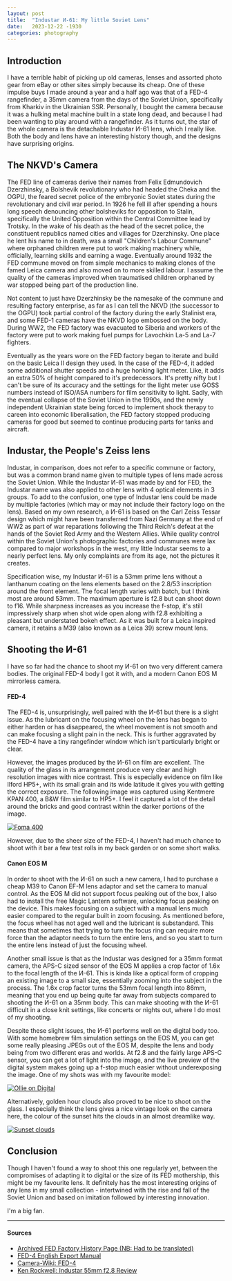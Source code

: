 ```yaml
---
layout: post
title:  "Industar И-61: My little Soviet Lens"
date:   2023-12-22 -1930
categories: photography
---
```


## Introduction
I have a terrible habit of picking up old cameras, lenses and assorted photo gear from eBay or other sites simply because its cheap. One of these impulse buys I made around a year and a half ago was that of a FED-4 rangefinder, a 35mm camera from the days of the Soviet Union, specifically from Kharkiv in the Ukrainian SSR. Personally, I bought the camera because it was a hulking metal machine built in a state long dead, and because I had been wanting to play around with a rangefinder. As it turns out, the star of the whole camera is the detachable Industar И-61 lens, which I really like. Both the body and lens have an interesting history though, and the designs have surprising origins. 

## The NKVD's Camera
The FED line of cameras derive their names from Felix Edmundovich Dzerzhinsky, a Bolshevik revolutionary who had headed the Cheka and the OGPU, the feared secret police of the embryonic Soviet states during the revolutionary and civil war period. In 1926 he fell ill after spending a hours long speech denouncing other bolsheviks for opposition to Stalin, specifically the United Opposition within the Central Committee lead by Trotsky. In the wake of his death as the head of the secret police, the constituent republics named cities and villages for Dzerzhinsky. One place he lent his name to in death, was a small "Children's Labour Commune" where orphaned children were put to work making machinery while, officially, learning skills and earning a wage. Eventually around 1932 the FED commune moved on from simple mechanics to making clones of the famed Leica camera and also moved on to more skilled labour. I assume the quality of the cameras improved when traumatised children orphaned by war stopped being part of the production line. 

Not content to just have Dzerzhinsky be the namesake of the commune and resulting factory enterprise, as far as I can tell the NKVD (the successor to the OGPU) took partial control of the factory during the early Stalinist era, and some FED-1 cameras have the NKVD logo embossed on the body. During WW2, the FED factory was evacuated to Siberia and workers of the factory were put to work making fuel pumps for Lavochkin La-5 and La-7 fighters. 

Eventually as the years wore on the FED factory began to iterate and build on the basic Leica II design they used. In the case of the FED-4, it added some additional shutter speeds and a huge honking light meter. Like, it adds an extra 50% of height compared to it's predecessors. It's pretty nifty but I can't be sure of its accuracy and the settings for the light meter use GOSS numbers instead of ISO/ASA numbers for film sensitivity to light. Sadly, with the eventual collapse of the Soviet Union in the 1990s, and the newly independent Ukrainian state being forced to implement shock therapy to careen into economic liberalisation, the FED factory stopped producing cameras for good but seemed to continue producing parts for tanks and aircraft. 

## Industar, the People's Zeiss lens 
Industar, in comparison, does not refer to a specific commune or factory, but was a common brand name given to multiple types of lens made across the Soviet Union. While the Industar И-61 was made by and for FED, the Industar name was also applied to other lens with 4 optical elements in 3 groups. To add to the confusion, one type of Industar lens could be made by multiple factories (which may or may not include their factory logo on the lens). Based on my own research, a И-61 is based on the Carl Zeiss Tessar design which might have been transferred from Nazi Germany at the end of WW2 as part of war reparations following the Third Reich's defeat at the hands of the Soviet Red Army and the Western Allies. While quality control within the Soviet Union's photographic factories and communes were lax compared to major workshops in the west, my little Industar seems to a nearly perfect lens. My only complaints are from its age, not the pictures it creates. 

Specification wise, my Industar И-61 is a 53mm prime lens without a lanthanum coating on the lens elements based on the 2.8/53 inscription around the front element. The focal length varies with batch, but I think most are around 53mm. The maximum aperture is f2.8 but can shoot down to f16. While sharpness increases as you increase the f-stop, it's still impressively sharp when shot wide open along with f2.8 exhibiting a pleasant but understated bokeh effect. As it was built for a Leica inspired camera, it retains a M39 (also known as a Leica 39) screw mount lens. 

## Shooting the И-61
I have so far had the chance to shoot my И-61 on two very different camera bodies. The original FED-4 body I got it with, and a modern Canon EOS M mirrorless camera. 

#### FED-4
The FED-4 is, unsurprisingly, well paired with the И-61 but there is a slight issue. As the lubricant on the focusing wheel on the lens has began to either harden or has disappeared, the wheel movement is not smooth and can make focusing a slight pain in the neck. This is further aggravated by the FED-4 have a tiny rangefinder window which isn't particularly bright or clear. 

However, the images produced by the И-61 on film are excellent. The quality of the glass in its arrangement produce very clear and high resolution images with nice contrast. This is especially evidence on film like Ilford HP5+, with its small grain and its wide latitude it gives you with getting the correct exposure. The following image was captured using Kentmere KPAN 400, a B&W film similar to HP5+. I feel it captured a lot of the detail around the bricks and good contrast within the darker portions of the image.

[![Foma 400](/assets/industar/000004.JPG)](/assets/industar/000004.JPG)

However, due to the sheer size of the FED-4, I haven't had much chance to shoot with it bar a few test rolls in my back garden or on some short walks. 

#### Canon EOS M

In order to shoot with the И-61 on such a new camera, I had to purchase a cheap M39 to Canon EF-M lens adaptor and set the camera to manual control. As the EOS M did not support focus peaking out of the box, I also had to install the free Magic Lantern software, unlocking focus peaking on the device. This makes focusing on a subject with a manual lens much easier compared to the regular built in zoom focusing. As mentioned before, the focus wheel has not aged well and the lubricant is substandard. This means that sometimes that trying to turn the focus ring can require more force than the adaptor needs to turn the entire lens, and so you start to turn the entire lens instead of just the focusing wheel. 

Another small issue is that as the Industar was designed for a 35mm format camera, the APS-C sized sensor of the EOS M applies a crop factor of 1.6x to the focal length of the И-61. This is kinda like a optical form of cropping an existing image to a small size, essentially zooming into the subject in the process. The 1.6x crop factor turns the 53mm focal length into 86mm, meaning that you end up being quite far away from subjects compared to shooting the И-61 on a 35mm body. This can make shooting with the И-61 difficult in a close knit settings, like concerts or nights out, where I do most of my shooting. 

Despite these slight issues, the И-61 performs well on the digital body too. With some homebrew film simulation settings on the EOS M, you can get some really pleasing JPEGs out of the EOS M, despite the lens and body being from two different eras and worlds. At f2.8 and the fairly large APS-C sensor, you can get a lot of light into the image, and  the live preview of the digital system makes going up a f-stop much easier without underexposing the image. One of my shots was with my favourite model: 

[![Ollie on Digital](/assets/industar/IMG_3454.JPG)](/assets/industar/IMG_3454.JPG)

Alternatively, golden hour clouds also proved to be nice to shoot on the glass. I especially think the lens gives a nice vintage look on the camera here, the colour of the sunset hits the clouds in an almost dreamlike way. 

[![Sunset clouds](/assets/industar/IMG_3486.JPG)](/assets/industar/IMG_3486.JPG)

## Conclusion

Though I haven't found a way to shoot this one regularly yet, between the compromises of adapting it to digital or the size of its FED mothership, this might be my favourite lens. It definitely has the most interesting origins of any lens in my small collection - intertwined with the rise and fall of the Soviet Union and based on imitation followed by interesting innovation. 

I'm a big fan. 


---
#### Sources

- [Archived FED Factory History Page (NB: Had to be translated)](https://web.archive.org/web/20080723190721/http://www.fed.com.ua/history.php) 
- [FED-4 English Export Manual](https://www.butkus.org/chinon/russian/fed_4/fed_4.htm)
- [Camera-Wiki: FED-4](http://camera-wiki.org/wiki/FED_4)
- [Ken Rockwell: Industar 55mm f2.8 Review](https://www.kenrockwell.com/tech/industar/55mm-f28.htm)